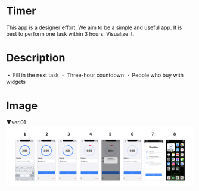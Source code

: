 # Timer

This app is a designer effort.
We aim to be a simple and useful app.
It is best to perform one task within 3 hours. Visualize it.

# Description

・ Fill in the next task
・ Three-hour countdown
・ People who buy with widgets

# Image

▼ver.01
![AppImage](https://github.com/toukyou1990/Timer/blob/test/AppImage.png)
